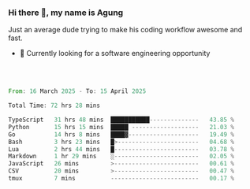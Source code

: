 ### Hi there 👋, my name is Agung
Just an average dude trying to make his coding workflow awesome and fast.

<!--
**agungfir98/agungfir98** is a ✨ _special_ ✨ repository because its `README.md` (this file) appears on your GitHub profile.
-->

- 🔭 Currently looking for a software engineering opportunity
<br/>
<br/>
<!--START_SECTION:waka-->

```rust
From: 16 March 2025 - To: 15 April 2025

Total Time: 72 hrs 28 mins

TypeScript   31 hrs 48 mins  ███████████--------------   43.85 %
Python       15 hrs 15 mins  █████ -------------------   21.03 %
Go           14 hrs 8 mins   ████▓--------------------   19.49 %
Bash         3 hrs 23 mins   █>-----------------------   04.68 %
Lua          2 hrs 44 mins   █------------------------   03.78 %
Markdown     1 hr 29 mins    ░------------------------   02.05 %
JavaScript   26 mins         >------------------------   00.61 %
CSV          20 mins         >------------------------   00.47 %
tmux         7 mins          -------------------------   00.17 %
```

<!--END_SECTION:waka-->
